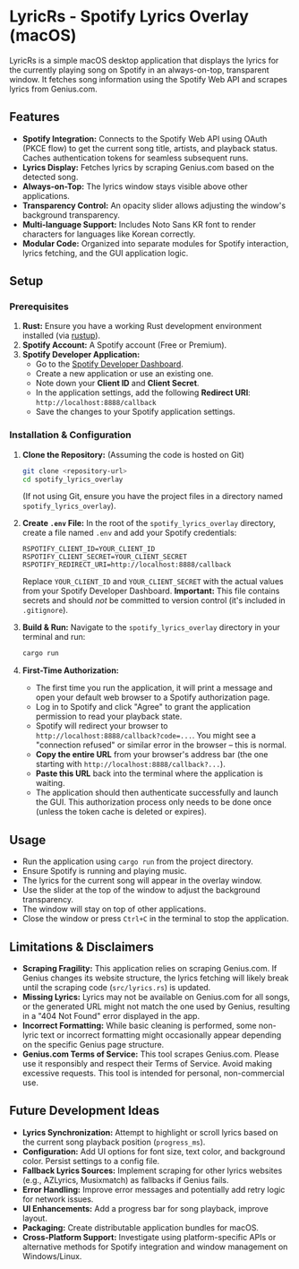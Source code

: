 # LyricRs - Spotify Lyrics Overlay (macOS)

LyricRs is a simple macOS desktop application that displays the lyrics for the currently playing song on Spotify in an always-on-top, transparent window. It fetches song information using the Spotify Web API and scrapes lyrics from Genius.com.

## Features

*   **Spotify Integration:** Connects to the Spotify Web API using OAuth (PKCE flow) to get the current song title, artists, and playback status. Caches authentication tokens for seamless subsequent runs.
*   **Lyrics Display:** Fetches lyrics by scraping Genius.com based on the detected song.
*   **Always-on-Top:** The lyrics window stays visible above other applications.
*   **Transparency Control:** An opacity slider allows adjusting the window's background transparency.
*   **Multi-language Support:** Includes Noto Sans KR font to render characters for languages like Korean correctly.
*   **Modular Code:** Organized into separate modules for Spotify interaction, lyrics fetching, and the GUI application logic.

## Setup

### Prerequisites

1.  **Rust:** Ensure you have a working Rust development environment installed (via [rustup](https://rustup.rs/)).
2.  **Spotify Account:** A Spotify account (Free or Premium).
3.  **Spotify Developer Application:**
    *   Go to the [Spotify Developer Dashboard](https://developer.spotify.com/dashboard/).
    *   Create a new application or use an existing one.
    *   Note down your **Client ID** and **Client Secret**.
    *   In the application settings, add the following **Redirect URI**: `http://localhost:8888/callback`
    *   Save the changes to your Spotify application settings.

### Installation & Configuration

1.  **Clone the Repository:** (Assuming the code is hosted on Git)
    ```bash
    git clone <repository-url>
    cd spotify_lyrics_overlay
    ```
    (If not using Git, ensure you have the project files in a directory named `spotify_lyrics_overlay`).

2.  **Create `.env` File:**
    In the root of the `spotify_lyrics_overlay` directory, create a file named `.env` and add your Spotify credentials:
    ```dotenv
    RSPOTIFY_CLIENT_ID=YOUR_CLIENT_ID
    RSPOTIFY_CLIENT_SECRET=YOUR_CLIENT_SECRET
    RSPOTIFY_REDIRECT_URI=http://localhost:8888/callback
    ```
    Replace `YOUR_CLIENT_ID` and `YOUR_CLIENT_SECRET` with the actual values from your Spotify Developer Dashboard. **Important:** This file contains secrets and should *not* be committed to version control (it's included in `.gitignore`).

3.  **Build & Run:**
    Navigate to the `spotify_lyrics_overlay` directory in your terminal and run:
    ```bash
    cargo run
    ```

4.  **First-Time Authorization:**
    *   The first time you run the application, it will print a message and open your default web browser to a Spotify authorization page.
    *   Log in to Spotify and click "Agree" to grant the application permission to read your playback state.
    *   Spotify will redirect your browser to `http://localhost:8888/callback?code=...`. You might see a "connection refused" or similar error in the browser – this is normal.
    *   **Copy the entire URL** from your browser's address bar (the one starting with `http://localhost:8888/callback?...`).
    *   **Paste this URL** back into the terminal where the application is waiting.
    *   The application should then authenticate successfully and launch the GUI. This authorization process only needs to be done once (unless the token cache is deleted or expires).

## Usage

*   Run the application using `cargo run` from the project directory.
*   Ensure Spotify is running and playing music.
*   The lyrics for the current song will appear in the overlay window.
*   Use the slider at the top of the window to adjust the background transparency.
*   The window will stay on top of other applications.
*   Close the window or press `Ctrl+C` in the terminal to stop the application.

## Limitations & Disclaimers

*   **Scraping Fragility:** This application relies on scraping Genius.com. If Genius changes its website structure, the lyrics fetching will likely break until the scraping code (`src/lyrics.rs`) is updated.
*   **Missing Lyrics:** Lyrics may not be available on Genius.com for all songs, or the generated URL might not match the one used by Genius, resulting in a "404 Not Found" error displayed in the app.
*   **Incorrect Formatting:** While basic cleaning is performed, some non-lyric text or incorrect formatting might occasionally appear depending on the specific Genius page structure.
*   **Genius.com Terms of Service:** This tool scrapes Genius.com. Please use it responsibly and respect their Terms of Service. Avoid making excessive requests. This tool is intended for personal, non-commercial use.

## Future Development Ideas

*   **Lyrics Synchronization:** Attempt to highlight or scroll lyrics based on the current song playback position (`progress_ms`).
*   **Configuration:** Add UI options for font size, text color, and background color. Persist settings to a config file.
*   **Fallback Lyrics Sources:** Implement scraping for other lyrics websites (e.g., AZLyrics, Musixmatch) as fallbacks if Genius fails.
*   **Error Handling:** Improve error messages and potentially add retry logic for network issues.
*   **UI Enhancements:** Add a progress bar for song playback, improve layout.
*   **Packaging:** Create distributable application bundles for macOS.
*   **Cross-Platform Support:** Investigate using platform-specific APIs or alternative methods for Spotify integration and window management on Windows/Linux.